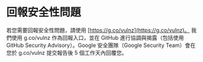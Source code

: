 # 回報安全性問題

若您需要回報安全性問題，請使用 [https://g.co/vulnz](https://g.co/vulnz)。
我們使用 g.co/vulnz 作為回報入口，並在 GitHub 進行協調與揭露（包括使用 GitHub Security Advisory）。Google 安全團隊（Google Security Team）會在您於 g.co/vulnz 提交報告後 5 個工作天內回覆您。

[GitHub Security Advisory]: https://github.com/google-gemini/gemini-cli/security/advisories
